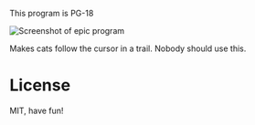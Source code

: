 This program is PG-18

![Screenshot of epic program](./scroonshot.png)

Makes cats follow the cursor in a trail.
Nobody should use this.

# License

MIT, have fun!
